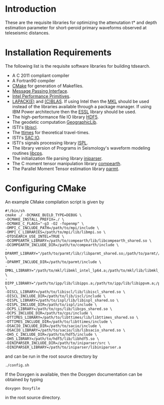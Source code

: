 # Introduction

These are the requisite libraries for optimizing the attenutation t\* and depth estimation parameter for short-peroid primary waveforms observed at teleseismic distances.

# Installation Requirements

The following list is the requisite software libraries for building tdsearch.

  - A C 2011 compliant compiler
  - A Fortran90 compiler
  - [CMake](https://cmake.org/) for generation of Makefiles.
  - [Message Passing Interface](https://www.open-mpi.org/).
  - [Intel Performance Primitives](https://software.intel.com/en-us/intel-ipp).
  - [LAPACK(E)](http://www.netlib.org/lapack/) and [(C)BLAS](http://www.netlib.org/blas/).  If using Intel then the [MKL](https://software.intel.com/en-us/mkl) should be used instead of the libraries available through a package manager.  If using IBM Power architecture then the [ESSL](https://www-03.ibm.com/systems/power/software/essl/) library should be used.
  - The high-performance file IO library [HDF5](https://support.hdfgroup.org/HDF5/).
  - The geodetic computation [GeographicLib](https://geographiclib.sourceforge.io/).
  - ISTI's [libiscl](https://github.com/bakerb845/libiscl).
  - The [ttimes](https://github.com/bakerb845/libttimes) for theoretical travel-times.
  - ISTI's [SAC IO](https://github.com/bakerb845/sacio).
  - ISTI's signals processing library [ISPL](https://github.com/bakerb845/ispl/).
  - The library version of Programs in Seismology's waveform modeling routines [libcps](https://github.com/bakerb845/libcps).
  - The initialization file parsing library [iniparser](https://github.com/ndevilla/iniparser).
  - The C moment tensor manipulation library [compearth](https://github.com/bakerb845/compearth).
  - The Parallel Moment Tensor estimation library [parmt](https://github.com/bakerb845/parmt).

# Configuring CMake

An example CMake compilation script is given by

    #!/bin/sh
    cmake ./ -DCMAKE_BUILD_TYPE=DEBUG \
    -DCMAKE_INSTALL_PREFIX=./ \
    -DCMAKE_C_FLAGS="-g3 -O2 -fopenmp" \
    -DMPI_C_INCLUDE_PATH=/path/to/mpi/include \
    -DMPI_C_LIBRARIES=/path/to/mpi/lib/libmpi.so \
    -DTDSEARCH_USE_INTEL=TRUE \
    -DCOMPEARTH_LIBRARY=/path/to/compearth/lib/libcompearth_shared.so \
    -DCOMPEARTH_INCLUDE_DIR=/path/to/compearth/include \
    -DPARMT_LIBRARY="/path/to/parmt/lib//libparmt_shared.so;/path/to/parmt//lib/libparmtUtils_shared.so;/path/to/parmt/lib/libprepmt_shared.so" \
    -DPARMT_INCLUDE_DIR=/path/to/parmt/include \
    -DMKL_LIBRARY="/path/to/mkl/libmkl_intel_lp64.a;/path/to/mkl/lib/libmkl_sequential.a;/path/to/mkl/lib/libmkl_core.a" \
    -DIPP_LIBRARY="/path/to/ipp/lib/libipps.a;/path/to/ipp/lib/libippvm.a;/path/to/ipp/lib/libippcore.a" \
    -DISCL_LIBRARY=/path/to/libiscl/lib/libiscl_shared.so \
    -DISCL_INCLUDE_DIR=/path/to/lib/iscl/include \
    -DISPL_LIBRARY=/path/to/ispl/lib/libispl_shared.so \
    -DISPL_INCLUDE_DIR=/path/to/ispl/include \
    -DCPS_LIBRARY=/path/to/cps/lib/libcps_shared.so \
    -DCPS_INCLUDE_DIR=/path/to/cps/include \
    -DTTIMES_LIBRARY=/path/to/libttimes/lib/libttimes_shared.so \
    -DTTIMES_INCLUDE_DIR=/path/to/libttimes/include \
    -DSACIO_INCLUDE_DIR=/path/to/sacio/include \
    -DSACIO_LIBRARY=/path/to/sacio/lib/libsacio_shared.so \
    -DH5_C_INCLUDE_DIR=/path/to/hdf5/include \
    -DH5_LIBRARY=/path/to/hdf5/lib/libhdf5.so \
    -DINIPARSER_INCLUDE_DIR=/path/to/iniparser/src \
    -DINIPARSER_LIBRARY=/path/to/iniparser/libiniparser.a

and can be run in the root source directory by

    ./config.sh

If the Doxygen is available, then the Doxygen documentation can be obtained by typing

    doxygen Doxyfile

in the root source directory.


